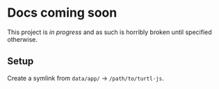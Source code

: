 Docs coming soon
================
This project is *in progress* and as such is horribly broken until specified
otherwise.

Setup
-----
Create a symlink from `data/app/` -> `/path/to/turtl-js`.
